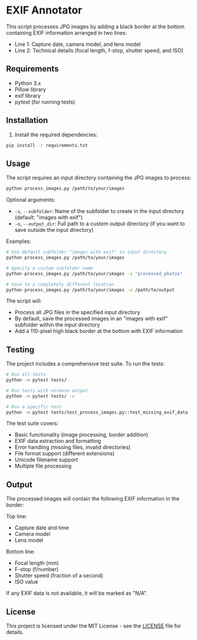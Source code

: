 # EXIF Annotator

This script processes JPG images by adding a black border at the bottom containing EXIF information arranged in two lines:
- Line 1: Capture date, camera model, and lens model
- Line 2: Technical details (focal length, f-stop, shutter speed, and ISO)

## Requirements

- Python 3.x
- Pillow library
- exif library
- pytest (for running tests)

## Installation

1. Install the required dependencies:
```bash
pip install -r requirements.txt
```

## Usage

The script requires an input directory containing the JPG images to process:

```bash
python process_images.py /path/to/your/images
```

Optional arguments:
- `-s`, `--subfolder`: Name of the subfolder to create in the input directory (default: "images with exif")
- `-o`, `--output_dir`: Full path to a custom output directory (if you want to save outside the input directory)

Examples:
```bash
# Use default subfolder "images with exif" in input directory
python process_images.py /path/to/your/images

# Specify a custom subfolder name
python process_images.py /path/to/your/images -s "processed_photos"

# Save to a completely different location
python process_images.py /path/to/your/images -o /path/to/output
```

The script will:
- Process all JPG files in the specified input directory
- By default, save the processed images in an "images with exif" subfolder within the input directory
- Add a 110-pixel high black border at the bottom with EXIF information

## Testing

The project includes a comprehensive test suite. To run the tests:

```bash
# Run all tests
python -m pytest tests/

# Run tests with verbose output
python -m pytest tests/ -v

# Run a specific test
python -m pytest tests/test_process_images.py::test_missing_exif_data
```

The test suite covers:
- Basic functionality (image processing, border addition)
- EXIF data extraction and formatting
- Error handling (missing files, invalid directories)
- File format support (different extensions)
- Unicode filename support
- Multiple file processing

## Output

The processed images will contain the following EXIF information in the border:

Top line:
- Capture date and time
- Camera model
- Lens model

Bottom line:
- Focal length (mm)
- F-stop (f/number)
- Shutter speed (fraction of a second)
- ISO value

If any EXIF data is not available, it will be marked as "N/A". 

## License

This project is licensed under the MIT License - see the [LICENSE](LICENSE) file for details. 
